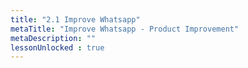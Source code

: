 ```yaml
---
title: "2.1 Improve Whatsapp"
metaTitle: "Improve Whatsapp - Product Improvement"
metaDescription: ""
lessonUnlocked : true
---
```




<YoutubeView id="e0Nj_eYDj2s"/>
